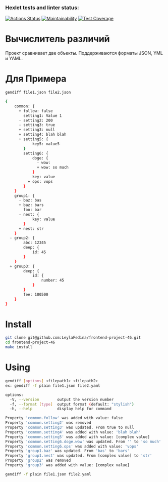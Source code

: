 ### Hexlet tests and linter status:
[![Actions Status](https://github.com/LeylaFedina/frontend-project-46/actions/workflows/hexlet-check.yml/badge.svg)](https://github.com/LeylaFedina/frontend-project-46/actions)
[![Maintainability](https://api.codeclimate.com/v1/badges/fa23ee55fdc96c9b0c70/maintainability)](https://codeclimate.com/github/LeylaFedina/frontend-project-46/maintainability)
[![Test Coverage](https://api.codeclimate.com/v1/badges/fa23ee55fdc96c9b0c70/test_coverage)](https://codeclimate.com/github/LeylaFedina/frontend-project-46/test_coverage)

# Вычислитель различий

Проект сравнивает две объекты. 
Поддерживаются форматы JSON, YML и YAML.

# Для Примера
```bash
gendiff file1.json file2.json

{
    common: {
      + follow: false
        setting1: Value 1
      - setting2: 200
      - setting3: true
      + setting3: null
      + setting4: blah blah
      + setting5: {
            key5: value5
        }
        setting6: {
            doge: {
              - wow:
              + wow: so much
            }
            key: value
          + ops: vops
        }
    }
    group1: {
      - baz: bas
      + baz: bars
        foo: bar
      - nest: {
            key: value
        }
      + nest: str
    }
  - group2: {
        abc: 12345
        deep: {
            id: 45
        }
    }
  + group3: {
        deep: {
            id: {
                number: 45
            }
        }
        fee: 100500
    }
}
```

# Install

```bash
git clone git@github.com:LeylaFedina/frontend-project-46.git
cd frontend-project-46
make install
```

# Using

```bash
gendiff [options] <filepath1> <filepath2>
ex: gendiff -f plain file1.json file2.yaml
```

```bash
options:
  -V, --version        output the version number
  -f, --format [type]  output format (default: "stylish")
  -h, --help           display help for command
```

```bash
Property 'common.follow' was added with value: false
Property 'common.setting2' was removed
Property 'common.setting3' was updated. From true to null
Property 'common.setting4' was added with value: 'blah blah'
Property 'common.setting5' was added with value: [complex value]
Property 'common.setting6.doge.wow' was updated. From '' to 'so much'
Property 'common.setting6.ops' was added with value: 'vops'
Property 'group1.baz' was updated. From 'bas' to 'bars'
Property 'group1.nest' was updated. From [complex value] to 'str'
Property 'group2' was removed
Property 'group3' was added with value: [complex value]
```

```bash
gendiff -f plain file1.json file2.yaml
```

